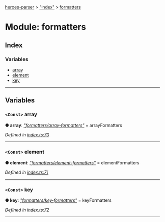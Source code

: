 [heroes-parser](../README.md) > ["index"](../modules/_index_.md) > [formatters](../modules/_index_.formatters.md)

# Module: formatters

## Index

### Variables

* [array](_index_.formatters.md#array)
* [element](_index_.formatters.md#element)
* [key](_index_.formatters.md#key)

---

## Variables

<a id="array"></a>

### `<Const>` array

**● array**: *[&quot;formatters/array-formatters&quot;](_formatters_array_formatters_.md)* =  arrayFormatters

*Defined in [index.ts:70](https://github.com/joeistas/heroes-parser/blob/be29d1f/src/index.ts#L70)*

___
<a id="element"></a>

### `<Const>` element

**● element**: *[&quot;formatters/element-formatters&quot;](_formatters_element_formatters_.md)* =  elementFormatters

*Defined in [index.ts:71](https://github.com/joeistas/heroes-parser/blob/be29d1f/src/index.ts#L71)*

___
<a id="key"></a>

### `<Const>` key

**● key**: *[&quot;formatters/key-formatters&quot;](_formatters_key_formatters_.md)* =  keyFormatters

*Defined in [index.ts:72](https://github.com/joeistas/heroes-parser/blob/be29d1f/src/index.ts#L72)*

___

